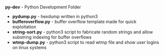 <b>py-dev</b> - Python Development Folder<br>
- <B>pydump.py</B> - hexdump written in python3<br>
- <B>bufferoverflow.py</B> - buffer overflow template made for quick exploitation<br>
- <B>string-sort.py</B> - python3 script to fabricate random strings and allow substring indexing for buffer overflows<br>
- <B>wtmp-dump.py</B> - python3 script to read wtmp file and show user logins on linux systems<br>
<br>
